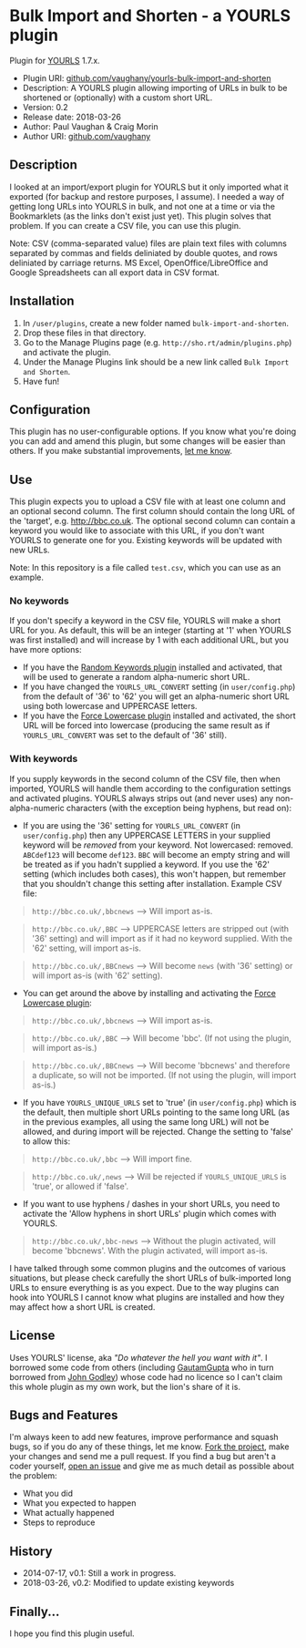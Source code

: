 # Bulk Import and Shorten - a YOURLS plugin

Plugin for [YOURLS](http://yourls.org) 1.7.x.

* Plugin URI:       [github.com/vaughany/yourls-bulk-import-and-shorten](https://github.com/vaughany/yourls-bulk-import-and-shorten)
* Description:      A YOURLS plugin allowing importing of URLs in bulk to be shortened or (optionally) with a custom short URL.
* Version:          0.2
* Release date:     2018-03-26
* Author:           Paul Vaughan & Craig Morin
* Author URI:       [github.com/vaughany](http://github.com/vaughany/)


## Description

I looked at an import/export plugin for YOURLS but it only imported what it exported (for backup and restore purposes, I assume).  I needed a way of getting long URLs into YOURLS in bulk, and not one at a time or via the Bookmarklets (as the links don't exist just yet).  This plugin solves that problem.  If you can create a CSV file, you can use this plugin.

Note: CSV (comma-separated value) files are plain text files with columns separated by commas and fields deliniated by double quotes, and rows deliniated by carriage returns.  MS Excel, OpenOffice/LibreOffice and Google Spreadsheets can all export data in CSV format.


## Installation

1. In `/user/plugins`, create a new folder named `bulk-import-and-shorten`.
2. Drop these files in that directory.
3. Go to the Manage Plugins page (e.g. `http://sho.rt/admin/plugins.php`) and activate the plugin.
4. Under the Manage Plugins link should be a new link called `Bulk Import and Shorten`.
5. Have fun!


## Configuration

This plugin has no user-configurable options.  If you know what you're doing you can add and amend this plugin, but some changes will be easier than others. If you make substantial improvements, [let me know](https://github.com/vaughany/yourls-bulk-import-and-shorten/issues).


## Use

This plugin expects you to upload a CSV file with at least one column and an optional second column.  The first column should contain the long URL of the 'target', e.g. http://bbc.co.uk. The optional second column can contain a keyword you would like to associate with this URL, if you don't want YOURLS to generate one for you. Existing keywords will be updated with new URLs.

Note: In this repository is a file called `test.csv`, which you can use as an example. 


### No keywords

If you don't specify a keyword in the CSV file, YOURLS will make a short URL for you.  As default, this will be an integer (starting at '1' when YOURLS was first installed) and will increase by 1 with each additional URL, but you have more options:

* If you have the [Random Keywords plugin](https://github.com/yourls/random-keywords) installed and activated, that will be used to generate a random alpha-numeric short URL.
* If you have changed the `YOURLS_URL_CONVERT` setting (in `user/config.php`) from the default of '36' to '62' you will get an alpha-numeric short URL using both lowercase and UPPERCASE letters.
* If you have the [Force Lowercase plugin](https://github.com/yourls/force-lowercase) installed and activated, the short URL will be forced into lowercase (producing the same result as if `YOURLS_URL_CONVERT` was set to the default of '36' still).


### With keywords

If you supply keywords in the second column of the CSV file, then when imported, YOURLS will handle them according to the configuration settings and activated plugins. YOURLS always strips out (and never uses) any non-alpha-numeric characters (with the exception being hyphens, but read on):

* If you are using the '36' setting for `YOURLS_URL_CONVERT` (in `user/config.php`) then any UPPERCASE LETTERS in your supplied keyword will be *removed* from your keyword.  Not lowercased: removed. `ABCdef123` will become `def123`. `BBC` will become an empty string and will be treated as if you hadn't supplied a keyword.  If you use the '62' setting (which includes both cases), this won't happen, but remember that you shouldn't change this setting after installation.  Example CSV file:

> `http://bbc.co.uk/,bbcnews`   -->     Will import as-is.

> `http://bbc.co.uk/,BBC`       -->     UPPERCASE letters are stripped out (with '36' setting) and will import as if it had no keyword supplied. With the '62' setting, will import as-is.

> `http://bbc.co.uk/,BBCnews`   -->     Will become `news` (with '36' setting) or will import as-is (with '62' setting).

* You can get around the above by installing and activating the [Force Lowercase plugin](https://github.com/yourls/force-lowercase):

> `http://bbc.co.uk/,bbcnews`   -->     Will import as-is.

> `http://bbc.co.uk/,BBC`       -->     Will become 'bbc'.  (If not using the plugin, will import as-is.)

> `http://bbc.co.uk/,BBCnews`   -->     Will become 'bbcnews' and therefore a duplicate, so will not be imported. (If not using the plugin, will import as-is.)

* If you have `YOURLS_UNIQUE_URLS` set to 'true' (in `user/config.php`) which is the default, then multiple short URLs pointing to the same long URL (as in the previous examples, all using the same long URL) will not be allowed, and during import will be rejected.  Change the setting to 'false' to allow this:

> `http://bbc.co.uk/,bbc`       -->     Will import fine.

> `http://bbc.co.uk/,news`      -->     Will be rejected if `YOURLS_UNIQUE_URLS` is 'true', or allowed if 'false'.

* If you want to use hyphens / dashes in your short URLs, you need to activate the 'Allow hyphens in short URLs' plugin which comes with YOURLS.

> `http://bbc.co.uk/,bbc-news`  -->     Without the plugin activated, will become 'bbcnews'. With the plugin activated, will import as-is. 

I have talked through some common plugins and the outcomes of various situations, but please check carefully the short URLs of bulk-imported long URLs to ensure everything is as you expect.  Due to the way plugins can hook into YOURLS I cannot know what plugins are installed and how they may affect how a short URL is created.


## License

Uses YOURLS' license, aka *"Do whatever the hell you want with it"*.  I borrowed some code from others (including [GautamGupta](https://github.com/gautamgupta/yourls-Import-Export) who in turn borrowed from [John Godley](http://urbangiraffe.com/plugins/redirection/)) whose code had no licence so I can't claim this whole plugin as my own work, but the lion's share of it is.


## Bugs and Features

I'm always keen to add new features, improve performance and squash bugs, so if you do any of these things, let me know. [Fork the project](https://github.com/vaughany/yourls-bulk-import-and-shorten/), make your changes and send me a pull request.  If you find a bug but aren't a coder yourself, [open an issue](https://github.com/vaughany/yourls-bulk-import-and-shorten/issues) and give me as much detail as possible about the problem:

* What you did
* What you expected to happen
* What actually happened
* Steps to reproduce

## History

* 2014-07-17, v0.1:     Still a work in progress.
* 2018-03-26, v0.2:     Modified to update existing keywords

## Finally...

I hope you find this plugin useful.
